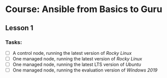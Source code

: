 # Course: Ansible from Basics to Guru

## Lesson 1

### Tasks:

- [ ] A control node, running the latest version of _Rocky Linux_
- [ ] One managed node, running the latest version of _Rocky Linux_
- [ ] One managed node, running the latest LTS version of _Ubuntu_
- [ ] One managed node, running the evaluation version of _Windows 2019_
